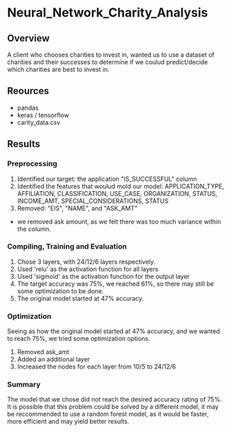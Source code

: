 # Neural_Network_Charity_Analysis

## Overview

A client who chooses charities to invest in, wanted us to use a dataset of charities and their successes to determine if we coulud predict/decide which charities are best to invest in.

## Reources
- pandas
- keras / tensorflow
- carity_data.csv


## Results

### Preprocessing
1. Identified our target: the application "IS_SUCCESSFUL" column
2. Identified the features that woulud mold our model: APPLICATION_TYPE, AFFILIATION, CLASSIFICATION, USE_CASE, ORGANIZATION, STATUS, INCOME_AMT, SPECIAL_CONSIDERATIONS, STATUS
3. Removed: "EIS", "NAME", and "ASK_AMT"
  - we removed ask amount, as we felt there was too much variance within the column. 
  
### Compiling, Training and Evaluation
1. Chose 3 layers, with 24/12/6 layers respectively.
2. Used 'relu' as the activation function for all layers
3. Used 'sigmoid' as the activation function for the output layer
4. The target accuracy was 75%, we reached 61%, so there may still be some optimization to be done. 
5. The original model started at 47% accuracy.

### Optimization
Seeing as how the original model started at 47% accuracy, and we wanted to reach 75%, we tried some optimization options.
1. Removed ask_amt 
2. Added an additional layer
3. Increased the nodes for each layer from 10/5 to 24/12/6


### Summary

The model that we chose did not reach the desired accuracy rating of 75%.  It is possible that this problem could be solved by a different model, it may be reccommended to use a random forest model, as it would be faster, more efficient and may yield better results.
